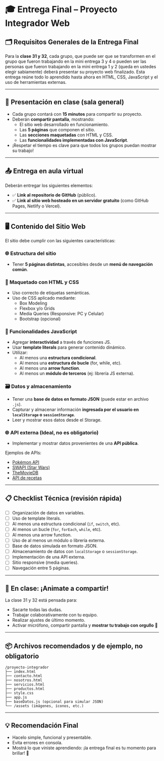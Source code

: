 
# 🎓 Entrega Final – Proyecto Integrador Web

## 🗂️ Requisitos Generales de la Entrega Final

Para la **clase 31 y 32**, cada grupo, que puede ser que se transformen en el grupo que fueron trabajando en la mini entrega 3 y 4 o pueden ser las personas que fueron trabajando en la mini 
entrega 1 y 2 (queda en ustedes elegir sabiamente) deberá presentar su proyecto web finalizado. Esta entrega reúne todo lo aprendido hasta ahora en HTML, CSS, JavaScript y el uso de 
herramientas externas.

---

## 🧪 Presentación en clase (sala general)
- Cada grupo contará con **15 minutos** para compartir su proyecto.
- Deberán **compartir pantalla**, mostrando:
  - El sitio web desarrollado en funcionamiento.
  - Las **5 páginas** que componen el sitio.
  - Las **secciones maquetadas** con HTML y CSS.
  - Las **funcionalidades implementadas con JavaScript**.
- ¡Respetar el tiempo es clave para que todos los grupos puedan mostrar su trabajo!

---

## 📤 Entrega en aula virtual

Deberán entregar los siguientes elementos:

- ✅ **Link al repositorio de GitHub** (público).
- ✅ **Link al sitio web hosteado en un servidor gratuito** (como GitHub Pages, Netlify o Vercel).

---

## 🖥️ Contenido del Sitio Web

El sitio debe cumplir con las siguientes características:

### 🌐 Estructura del sitio
- Tener **5 páginas distintas**, accesibles desde un **menú de navegación común**.

### 🎨 Maquetado con HTML y CSS
- Uso correcto de etiquetas semánticas.
- Uso de CSS aplicado mediante:
  - Box Modeling
  - Flexbox y/o Grids
  - Media Queries (Responsive: PC y Celular)
  - Bootstrap (opcional)

### 🧠 Funcionalidades JavaScript
- Agregar **interactividad** a través de funciones JS.
- Usar **template literals** para generar contenido dinámico.
- Utilizar:
  - Al menos una **estructura condicional**.
  - Al menos una **estructura de bucle** (for, while, etc).
  - Al menos una **arrow function**.
  - Al menos un **módulo de terceros** (ej: librería JS externa).

### 🗃️ Datos y almacenamiento
- Tener una **base de datos en formato JSON** (puede estar en archivo `.js`).
- Capturar y almacenar información **ingresada por el usuario en `localStorage` o `sessionStorage`**.
- Leer y mostrar esos datos desde el Storage.

### 🌐 API externa (Ideal, no es obligatorio)
- Implementar y mostrar datos provenientes de una **API pública**.

Ejemplos de APIs:
- [Pokémon API](https://pokeapi.co/)
- [SWAPI (Star Wars)](https://swapi.dev/)
- [TheMovieDB](https://www.themoviedb.org/documentation/api)
- [API de recetas](https://www.edamam.com/)

---

## 📋 Checklist Técnica (revisión rápida)
- [ ] Organización de datos en variables.
- [ ] Uso de template literals.
- [ ] Al menos una estructura condicional (`if`, `switch`, etc).
- [ ] Al menos un bucle (`for`, `forEach`, `while`, etc).
- [ ] Al menos una arrow function.
- [ ] Uso de al menos un módulo o librería externa.
- [ ] Base de datos simulada en formato JSON.
- [ ] Almacenamiento de datos con `localStorage` o `sessionStorage`.
- [ ] Implementación de una API externa.
- [ ] Sitio responsive (media queries).
- [ ] Navegación entre 5 páginas.

---

## 🎤 En clase: ¡Animate a compartir!
La clase 31 y 32 está pensada para:
- Sacarte todas las dudas.
- Trabajar colaborativamente con tu equipo.
- Realizar ajustes de último momento.
- Activar micrófono, compartir pantalla y **mostrar tu trabajo con orgullo** 🧡

---

## 📦 Archivos recomendados y de ejemplo, no obligatorio
```
/proyecto-integrador
├── index.html
├── contacto.html
├── nosotros.html
├── servicios.html
├── productos.html
├── style.css
├── app.js
├── baseDatos.js (opcional para simular JSON)
└── /assets (imágenes, íconos, etc.)
```

---

## 💡 Recomendación Final
- Hacelo simple, funcional y presentable.
- Evita errores en consola.
- Mostrá lo que viniste aprendiendo: ¡la entrega final es tu momento para brillar! 🚀
